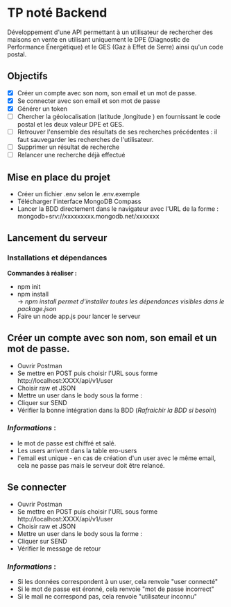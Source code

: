 # TP noté Backend

Développement d'une API permettant à un utilisateur de rechercher des maisons en vente en utilisant uniquement le DPE (Diagnostic de Performance Énergétique) et le GES (Gaz à Effet de Serre) ainsi qu'un code postal.

## Objectifs

- [x] Créer un compte avec son nom, son email et un mot de passe. 
- [x] Se connecter avec son email et son mot de passe
- [X] Générer un token
- [ ] Chercher la géolocalisation (latitude ,longitude ) en fournissant le code postal et les deux valeur DPE et GES.
- [ ] Retrouver l'ensemble des résultats de ses recherches précédentes : il faut sauvegarder les recherches de l'utilisateur.
- [ ] Supprimer un résultat de recherche
- [ ] Relancer une recherche déjà effectué

## Mise en place du projet

- Créer un fichier .env selon le .env.exemple
- Télécharger l'interface MongoDB Compass
- Lancer la BDD directement dans le navigateur avec l'URL de la forme : mongodb+srv://xxxxxxxxx.mongodb.net/xxxxxxx 

## Lancement du serveur

### Installations et dépendances

**Commandes à réaliser :**

- npm init
- npm install  
-> *npm install permet d'installer toutes les dépendances visibles dans le package.json*
- Faire un node app.js pour lancer le serveur

## Créer un compte avec son nom, son email et un mot de passe.

- Ouvrir Postman
- Se mettre en POST puis choisir l'URL sous forme http://localhost:XXXX/api/v1/user
- Choisir raw et JSON
- Mettre un user dans le body sous la forme :
- Cliquer sur SEND
- Vérifier la bonne intégration dans la BDD (*Rafraichir la BDD si besoin*)

### *Informations* : 
- le mot de passe est chiffré et salé.
- Les users arrivent dans la table ero-users
- l'email est unique - en cas de création d'un user avec le même email, cela ne passe pas mais le serveur doit être relancé.

## Se connecter

- Ouvrir Postman
- Se mettre en POST puis choisir l'URL sous forme http://localhost:XXXX/api/v1/user
- Choisir raw et JSON
- Mettre un user dans le body sous la forme :
- Cliquer sur SEND
- Vérifier le message de retour

### *Informations* : 
- Si les données correspondent à un user, cela renvoie "user connecté"
- Si le mot de passe est éronné, cela renvoie "mot de passe incorrect"
- Si le mail ne correspond pas, cela renvoie "utilisateur inconnu"